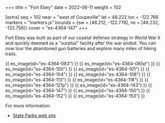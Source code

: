 +++
title = "Fort Ebey"
date = 2022-06-11
weight = 102

[extra]
seq = 102
near = "west of Coupeville"
lat = 48.222
lon = -122.766
markers = "markers.js"
bounds = {sw = [48.212, -122.776], ne = [48.232, -122.756]}
cover = "es-4364-147"
+++

Fort Ebey was built as part of our coastal defense strategy in World War II and quickly deemed as a "surplus" facility after the war ended. You can now tour the abandoned gun batteries and explore many miles of hiking trails.

<!-- more -->

{{ es_image(id="es-4364-083") }}
{{ es_image(id="es-4364-085p") }}
{{ es_image(id="es-4364-100") }}
{{ es_image(id="es-4364-101") }}
{{ es_image(id="es-4364-104") }}
{{ es_image(id="es-4364-108") }}
{{ es_image(id="es-4364-113") }}
{{ es_image(id="es-4364-118") }}
{{ es_image(id="es-4364-121p") }}
{{ es_image(id="es-4364-143") }}
{{ es_image(id="es-4364-147") }}
{{ es_image(id="es-4364-150") }}
{{ es_image(id="es-4364-152") }}
{{ es_image(id="es-4364-153") }}

For more information:

* [State Parks web site](https://www.parks.wa.gov/507/Fort-Ebey)
